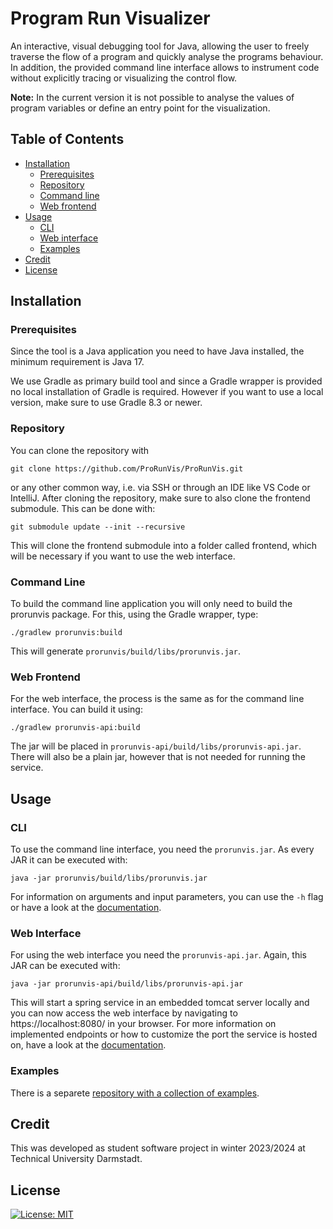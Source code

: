 # Program Run Visualizer 

An interactive, visual debugging tool for Java, allowing the user to freely traverse the flow of a program and quickly analyse the programs behaviour. In addition, the provided command line interface allows to instrument code without explicitly tracing or visualizing the control flow. 

**Note:** In the current version it is not possible to analyse the values of program variables or define an entry point for the visualization. 

## Table of Contents 
- [Installation](#installation)
  - [Prerequisites](#prerequisites)
  - [Repository](#repository)
  - [Command line](#command-line)
  - [Web frontend](#web-frontend)
- [Usage](#usage)
  - [CLI](#cli)
  - [Web interface](#web-interface)
  - [Examples](#examples)
- [Credit](#credit)
- [License](#license)

## Installation 

### Prerequisites 

Since the tool is a Java application you need to have Java installed, the minimum requirement is Java 17. 

We use Gradle as primary build tool and since a Gradle wrapper is provided no local installation of Gradle is required. However if you want to use a local version, make sure to use Gradle 8.3 or newer. 

### Repository 

You can clone the repository with
```
git clone https://github.com/ProRunVis/ProRunVis.git
```
or any other common way, i.e. via SSH or through an IDE like VS Code or IntelliJ. 
After cloning the repository, make sure to also clone the frontend submodule. This can be done with: 
```
git submodule update --init --recursive
```
This will clone the frontend submodule into a folder called frontend, which will be necessary if you want to use the web interface. 

### Command Line 

To build the command line application you will only need to build the prorunvis package. For this, using the Gradle wrapper, type: 
```
./gradlew prorunvis:build
```
This will generate `prorunvis/build/libs/prorunvis.jar`.

### Web Frontend 

For the web interface, the process is the same as for the command line interface. 
You can build it using: 
```
./gradlew prorunvis-api:build
```
The jar will be placed in `prorunvis-api/build/libs/prorunvis-api.jar`.
There will also be a plain jar, however that is not needed for running the service. 

## Usage 

### CLI

To use the command line interface, you need the `prorunvis.jar`.
As every JAR it can be executed with:
```
java -jar prorunvis/build/libs/prorunvis.jar
```
For information on arguments and input parameters, you can use the `-h` flag or have a look at the [documentation](Documentation.md).

### Web Interface 

For using the web interface you need the `prorunvis-api.jar`.
Again, this JAR can be executed with:
```
java -jar prorunvis-api/build/libs/prorunvis-api.jar
```
This will start a spring service in an embedded tomcat server locally and you can now access the web interface by navigating to https://localhost:8080/ in your browser.
For more information on implemented endpoints or how to customize the port the service is hosted on, have a look at the [documentation](Documentation.md).

### Examples

There is a separete [repository with a collection of examples](https://github.com/ProRunVis/ProRunVis-examples).

## Credit

This was developed as student software project in winter 2023/2024 at Technical University Darmstadt.

## License
 <a href="LICENSE">
  <img src="https://img.shields.io/badge/License-MIT-blue.svg" alt="License: MIT">
</a> 
